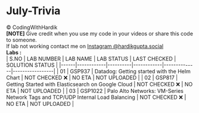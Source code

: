 # July-Trivia
©️ CodingWithHardik<br>
**[NOTE]** Give credit when you use my code in your videos or share this code to someone.<br>
If lab not working contact me on [Instagram @hardikgupta.social](https://www.instagram.com/hardikgupta.social/)<br>
**Labs :**           
| S.NO | LAB NUMBER | LAB NAME | LAB STATUS | LAST CHECKED | SOLUTION STATUS |
|------|------------|----------|------------|--------------|-----------------|
|  01  | GSP937 | Datadog: Getting started with the Helm Chart | NOT CHECKED ❌ | NO ETA | NOT UPLOADED |
|  02  | GSP817 | Getting Started with Elasticsearch on Google Cloud | NOT CHECKED ❌ | NO ETA | NOT UPLOADED |
|  03  | GSP1022 | Palo Alto Networks: VM-Series Network Tags and TCP/UDP Internal Load Balancing | NOT CHECKED ❌ | NO ETA | NOT UPLOADED |
